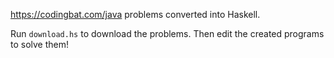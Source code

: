 https://codingbat.com/java problems converted into Haskell.

Run `download.hs` to download the problems. Then edit the created programs to solve them!